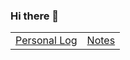 ### Hi there 👋

<table>
  <tr>
    <td><a href="https://github.com/tadasv/log">Personal Log</a></td>
    <td><a href="https://github.com/tadasv/zet">Notes</a></td>
  </tr>
</table>

<!--
**tadasv/tadasv** is a ✨ _special_ ✨ repository because its `README.md` (this file) appears on your GitHub profile.

Here are some ideas to get you started:

- 🔭 I’m currently working on ...
- 🌱 I’m currently learning ...
- 👯 I’m looking to collaborate on ...
- 🤔 I’m looking for help with ...
- 💬 Ask me about ...
- 📫 How to reach me: ...
- 😄 Pronouns: ...
- ⚡ Fun fact: ...
-->

